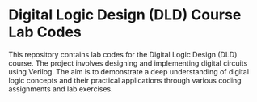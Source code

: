 
# Digital Logic Design (DLD) Course Lab Codes

This repository contains lab codes for the Digital Logic Design (DLD) course. The project involves designing and implementing digital circuits using Verilog. The aim is to demonstrate a deep understanding of digital logic concepts and their practical applications through various coding assignments and lab exercises.

